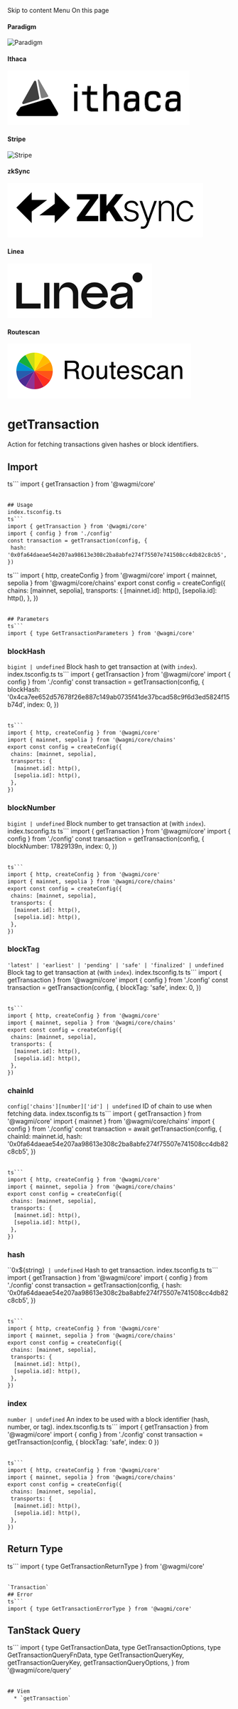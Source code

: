 Skip to content 
Menu
On this page
#### Paradigm
![Paradigm](https://raw.githubusercontent.com/wevm/.github/main/content/sponsors/paradigm-light.svg)
#### Ithaca
![Ithaca](https://raw.githubusercontent.com/wevm/.github/main/content/sponsors/ithaca-light.svg)
#### Stripe
![Stripe](https://raw.githubusercontent.com/wevm/.github/main/content/sponsors/stripe-light.svg)
#### zkSync
![zkSync](https://raw.githubusercontent.com/wevm/.github/main/content/sponsors/zksync-light.svg)
#### Linea
![Linea](https://raw.githubusercontent.com/wevm/.github/main/content/sponsors/linea-light.svg)
#### Routescan
![Routescan](https://raw.githubusercontent.com/wevm/.github/main/content/sponsors/routescan-light.svg)
# getTransaction ​
Action for fetching transactions given hashes or block identifiers.
## Import ​
ts```
import { getTransaction } from '@wagmi/core'
```

## Usage ​
index.tsconfig.ts
ts```
import { getTransaction } from '@wagmi/core'
import { config } from './config'
const transaction = getTransaction(config, {
 hash: '0x0fa64daeae54e207aa98613e308c2ba8abfe274f75507e741508cc4db82c8cb5',
})
```

ts```
import { http, createConfig } from '@wagmi/core'
import { mainnet, sepolia } from '@wagmi/core/chains'
export const config = createConfig({
 chains: [mainnet, sepolia],
 transports: {
  [mainnet.id]: http(),
  [sepolia.id]: http(),
 },
})
```

## Parameters ​
ts```
import { type GetTransactionParameters } from '@wagmi/core'
```

### blockHash ​
`bigint | undefined`
Block hash to get transaction at (with `index`).
index.tsconfig.ts
ts```
import { getTransaction } from '@wagmi/core'
import { config } from './config'
const transaction = getTransaction(config, {
 blockHash: '0x4ca7ee652d57678f26e887c149ab0735f41de37bcad58c9f6d3ed5824f15b74d', 
 index: 0,
})
```

ts```
import { http, createConfig } from '@wagmi/core'
import { mainnet, sepolia } from '@wagmi/core/chains'
export const config = createConfig({
 chains: [mainnet, sepolia],
 transports: {
  [mainnet.id]: http(),
  [sepolia.id]: http(),
 },
})
```

### blockNumber ​
`bigint | undefined`
Block number to get transaction at (with `index`).
index.tsconfig.ts
ts```
import { getTransaction } from '@wagmi/core'
import { config } from './config'
const transaction = getTransaction(config, {
 blockNumber: 17829139n, 
 index: 0,
})
```

ts```
import { http, createConfig } from '@wagmi/core'
import { mainnet, sepolia } from '@wagmi/core/chains'
export const config = createConfig({
 chains: [mainnet, sepolia],
 transports: {
  [mainnet.id]: http(),
  [sepolia.id]: http(),
 },
})
```

### blockTag ​
`'latest' | 'earliest' | 'pending' | 'safe' | 'finalized' | undefined`
Block tag to get transaction at (with `index`).
index.tsconfig.ts
ts```
import { getTransaction } from '@wagmi/core'
import { config } from './config'
const transaction = getTransaction(config, {
 blockTag: 'safe', 
 index: 0,
})
```

ts```
import { http, createConfig } from '@wagmi/core'
import { mainnet, sepolia } from '@wagmi/core/chains'
export const config = createConfig({
 chains: [mainnet, sepolia],
 transports: {
  [mainnet.id]: http(),
  [sepolia.id]: http(),
 },
})
```

### chainId ​
`config['chains'][number]['id'] | undefined`
ID of chain to use when fetching data.
index.tsconfig.ts
ts```
import { getTransaction } from '@wagmi/core'
import { mainnet } from '@wagmi/core/chains'
import { config } from './config'
const transaction = await getTransaction(config, {
 chainId: mainnet.id, 
 hash: '0x0fa64daeae54e207aa98613e308c2ba8abfe274f75507e741508cc4db82c8cb5',
})
```

ts```
import { http, createConfig } from '@wagmi/core'
import { mainnet, sepolia } from '@wagmi/core/chains'
export const config = createConfig({
 chains: [mainnet, sepolia],
 transports: {
  [mainnet.id]: http(),
  [sepolia.id]: http(),
 },
})
```

### hash ​
``0x${string}` | undefined`
Hash to get transaction.
index.tsconfig.ts
ts```
import { getTransaction } from '@wagmi/core'
import { config } from './config'
const transaction = getTransaction(config, {
 hash: '0x0fa64daeae54e207aa98613e308c2ba8abfe274f75507e741508cc4db82c8cb5', 
})
```

ts```
import { http, createConfig } from '@wagmi/core'
import { mainnet, sepolia } from '@wagmi/core/chains'
export const config = createConfig({
 chains: [mainnet, sepolia],
 transports: {
  [mainnet.id]: http(),
  [sepolia.id]: http(),
 },
})
```

### index ​
`number | undefined`
An index to be used with a block identifier (hash, number, or tag).
index.tsconfig.ts
ts```
import { getTransaction } from '@wagmi/core'
import { config } from './config'
const transaction = getTransaction(config, {
 blockTag: 'safe',
 index: 0
})
```

ts```
import { http, createConfig } from '@wagmi/core'
import { mainnet, sepolia } from '@wagmi/core/chains'
export const config = createConfig({
 chains: [mainnet, sepolia],
 transports: {
  [mainnet.id]: http(),
  [sepolia.id]: http(),
 },
})
```

## Return Type ​
ts```
import { type GetTransactionReturnType } from '@wagmi/core'
```

`Transaction`
## Error ​
ts```
import { type GetTransactionErrorType } from '@wagmi/core'
```

## TanStack Query ​
ts```
import {
 type GetTransactionData,
 type GetTransactionOptions,
 type GetTransactionQueryFnData,
 type GetTransactionQueryKey,
 getTransactionQueryKey,
 getTransactionQueryOptions,
} from '@wagmi/core/query'
```

## Viem ​
  * `getTransaction`


